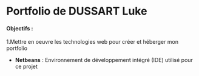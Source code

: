 # Portfolio de DUSSART Luke
#### Objectifs :
1.Mettre en oeuvre les technologies web pour créer et héberger mon portfolio
- **Netbeans** : Environnement de développement intégré (IDE) utilisé pour ce projet 
